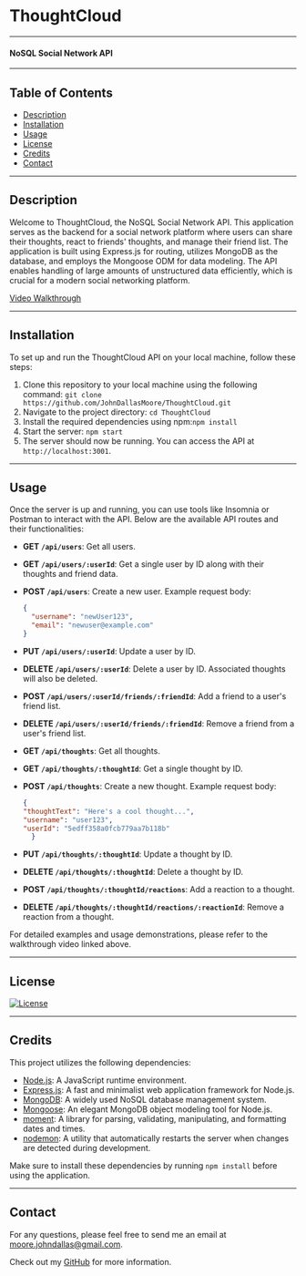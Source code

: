 # ThoughtCloud

---

#### NoSQL Social Network API

---

## Table of Contents
- [Description](#description)
- [Installation](#installation)
- [Usage](#usage)
- [License](#license)
- [Credits](#credits)
- [Contact](#contact)

---

<a id='description'></a>
## Description

Welcome to ThoughtCloud, the NoSQL Social Network API. This application serves as the backend for a social network platform where users can share their thoughts, react to friends' thoughts, and manage their friend list. The application is built using Express.js for routing, utilizes MongoDB as the database, and employs the Mongoose ODM for data modeling. The API enables handling of large amounts of unstructured data efficiently, which is crucial for a modern social networking platform.


[Video Walkthrough](https://drive.google.com/file/d/13XunWFMSvLnBAffBIBTSbSAz8U_XwyVG/view)



---

<a id='installation'></a>
## Installation

To set up and run the ThoughtCloud API on your local machine, follow these steps:

1. Clone this repository to your local machine using the following command: `git clone https://github.com/JohnDallasMoore/ThoughtCloud.git`
2. Navigate to the project directory: `cd ThoughtCloud`
3. Install the required dependencies using npm:`npm install`
4. Start the server: `npm start`
5. The server should now be running. You can access the API at `http://localhost:3001`.



---

<a id='usage'></a>
## Usage

Once the server is up and running, you can use tools like Insomnia or Postman to interact with the API. Below are the available API routes and their functionalities:

- **GET `/api/users`**: Get all users.
- **GET `/api/users/:userId`**: Get a single user by ID along with their thoughts and friend data.
- **POST `/api/users`**: Create a new user. Example request body:
  ```json
  {
    "username": "newUser123",
    "email": "newuser@example.com"
  }
- **PUT `/api/users/:userId`**: Update a user by ID.

- **DELETE `/api/users/:userId`**: Delete a user by ID. Associated thoughts will also be deleted.

- **POST `/api/users/:userId/friends/:friendId`**: Add a friend to a user's friend list.

- **DELETE `/api/users/:userId/friends/:friendId`**: Remove a friend from a user's friend list.

- **GET `/api/thoughts`**: Get all thoughts.

- **GET `/api/thoughts/:thoughtId`**: Get a single thought by ID.

- **POST `/api/thoughts`**: Create a new thought. Example request body:
  ```json
  {
  "thoughtText": "Here's a cool thought...",
  "username": "user123",
  "userId": "5edff358a0fcb779aa7b118b"
    }
- **PUT `/api/thoughts/:thoughtId`**: Update a thought by ID.

- **DELETE `/api/thoughts/:thoughtId`**: Delete a thought by ID.

- **POST `/api/thoughts/:thoughtId/reactions`**: Add a reaction to a thought.

- **DELETE `/api/thoughts/:thoughtId/reactions/:reactionId`**: Remove a reaction from a thought.

For detailed examples and usage demonstrations, please refer to the walkthrough video linked above.







---

<a id='license'></a>
## License

[![License](https://img.shields.io/badge/License-Apache_2.0-blue.svg)](https://opensource.org/licenses/Apache-2.0)

---

<a id='credits'></a>
## Credits

This project utilizes the following dependencies:

- [Node.js](https://nodejs.org): A JavaScript runtime environment.
- [Express.js](https://expressjs.com): A fast and minimalist web application framework for Node.js.
- [MongoDB](https://www.mongodb.com): A widely used NoSQL database management system.
- [Mongoose](https://mongoosejs.com): An elegant MongoDB object modeling tool for Node.js.
- [moment](https://www.npmjs.com/package/moment): A library for parsing, validating, manipulating, and formatting dates and times.
- [nodemon](https://www.npmjs.com/package/nodemon): A utility that automatically restarts the server when changes are detected during development.

Make sure to install these dependencies by running `npm install` before using the application.


---

<a id='contact'></a>
## Contact

For any questions, please feel free to send me an email at [moore.johndallas@gmail.com](mailto:moore.johndallas@gmail.com).

Check out my [GitHub](https://github.com/JohnDallasMoore/) for more information.
